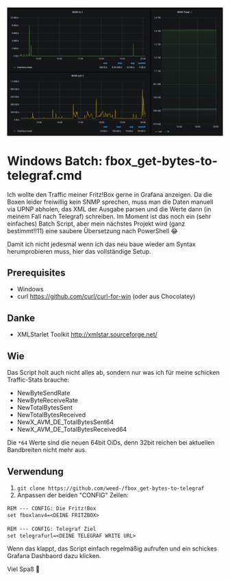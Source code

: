 ![Fritz!Box in Grafana Batch](./fritzbox-grafana.png)

# Windows Batch: fbox_get-bytes-to-telegraf.cmd
Ich wollte den Traffic meiner Fritz!Box gerne in Grafana anzeigen. Da die Boxen leider freiwillig kein SNMP sprechen, muss man die Daten manuell via UPNP abholen, das XML der Ausgabe parsen und die Werte dann (in meinem Fall nach Telegraf) schreiben. Im Moment ist das noch ein (sehr einfaches) Batch Script, aber mein nächstes Projekt wird (ganz bestimmt!!11) eine saubere Übersetzung nach PowerShell 😂

Damit ich nicht jedesmal wenn ich das neu baue wieder am Syntax herumprobieren muss, hier das vollständige Setup.

## Prerequisites
* Windows
* curl https://github.com/curl/curl-for-win (oder aus Chocolatey)

## Danke
* XMLStarlet Toolkit http://xmlstar.sourceforge.net/

## Wie
Das Script holt auch nicht alles ab, sondern nur was ich für meine schicken Traffic-Stats brauche:
* NewByteSendRate
* NewByteReceiveRate
* NewTotalBytesSent
* NewTotalBytesReceived
* NewX_AVM_DE_TotalBytesSent64
* NewX_AVM_DE_TotalBytesReceived64

Die `*64` Werte sind die neuen 64bit OiDs, denn 32bit reichen bei aktuellen Bandbreiten nicht mehr aus.

## Verwendung
1. `git clone https://github.com/weed-/fbox_get-bytes-to-telegraf`
2. Anpassen der beiden "CONFIG" Zeilen:
```
REM --- CONFIG: Die Fritz!Box
set fboxlanv4=<DEINE FRITZBOX>
    
REM --- CONFIG: Telegraf Ziel
set telegrafurl=<DEINE TELEGRAF WRITE URL>
```

Wenn das klappt, das Script einfach regelmäßig aufrufen und ein schickes Grafana Dashbaord dazu klicken.

Viel Spaß 🙂
